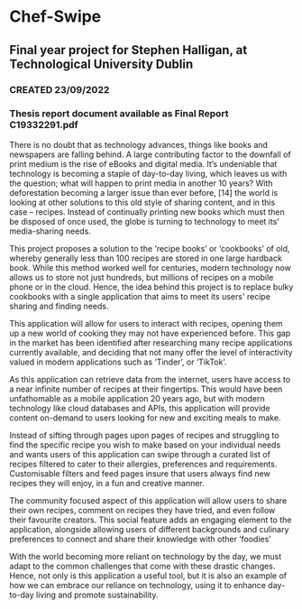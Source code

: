 # Chef-Swipe
## Final year project for Stephen Halligan, at Technological University Dublin
### CREATED 23/09/2022
### Thesis report document available as Final Report C19332291.pdf

There is no doubt that as technology advances, things like books and newspapers are falling behind. A large contributing factor to the downfall of print medium is the rise of eBooks and digital media. It’s undeniable that technology is becoming a staple of day-to-day living, which leaves us with the question; what will happen to print media in another 10 years? With deforestation becoming a larger issue than ever before, [14] the world is looking at other solutions to this old style of sharing content, and in this case – recipes. Instead of continually printing new books which must then be disposed of once used, the globe is turning to technology to meet its’ media-sharing needs.

This project proposes a solution to the ‘recipe books’ or ‘cookbooks’ of old, whereby generally less than 100 recipes are stored in one large hardback book. While this method worked well for centuries, modern technology now allows us to store not just hundreds, but millions of recipes on a mobile phone or in the cloud. Hence, the idea behind this project is to replace bulky cookbooks with a single application that aims to meet its users' recipe sharing and finding needs. 

This application will allow for users to interact with recipes, opening them up a new world of cooking they may not have experienced before. This gap in the market has been identified after researching many recipe applications currently available, and deciding that not many offer the level of interactivity valued in modern applications such as ‘Tinder’, or ‘TikTok’.

As this application can retrieve data from the internet, users have access to a near infinite number of recipes at their fingertips. This would have been unfathomable as a mobile application 20 years ago, but with modern technology like cloud databases and APIs, this application will provide content on-demand to users looking for new and exciting meals to make. 

Instead of sifting through pages upon pages of recipes and struggling to find the specific recipe you wish to make based on your individual needs and wants users of this application can swipe through a curated list of recipes filtered to cater to their allergies, preferences and requirements. Customisable filters and feed pages insure that users always find new recipes they will enjoy, in a fun and creative manner.

The community focused aspect of this application will allow users to share their own recipes, comment on recipes they have tried, and even follow their favourite creators. This social feature adds an engaging element to the application, alongside allowing users of different backgrounds and culinary preferences to connect and share their knowledge with other ‘foodies’

With the world becoming more reliant on technology by the day, we must adapt to the common challenges that come with these drastic changes. Hence, not only is this application a useful tool, but it is also an example of how we can embrace our reliance on technology, using it to enhance day-to-day living and promote sustainability.

